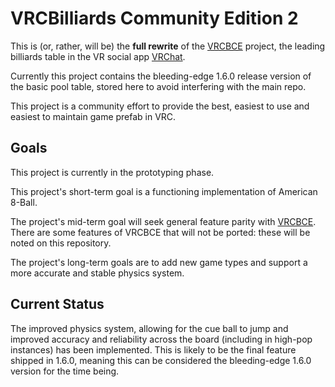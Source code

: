 # VRCBilliards Community Edition 2

This is (or, rather, will be) the **full rewrite** of the [VRCBCE] project, the leading billiards table in the VR social app [VRChat].

Currently this project contains the bleeding-edge 1.6.0 release version of the basic pool table, stored here to avoid interfering with the main repo.

This project is a community effort to provide the best, easiest to use and easiest to maintain game prefab in VRC.

## Goals

This project is currently in the prototyping phase.

This project's short-term goal is a functioning implementation of American 8-Ball.

The project's mid-term goal will seek general feature parity with [VRCBCE]. There are some features of VRCBCE that will not be ported: these will be noted on this repository.

The project's long-term goals are to add new game types and support a more accurate and stable physics system.

[VRCBCE]: https://github.com/VRCBilliards/vrcbce
[VRChat]: https://hello.vrchat.com/

## Current Status

The improved physics system, allowing for the cue ball to jump and improved accuracy and reliability across the board (including in high-pop instances) has been implemented.
This is likely to be the final feature shipped in 1.6.0, meaning this can be considered the bleeding-edge 1.6.0 version for the time being.
